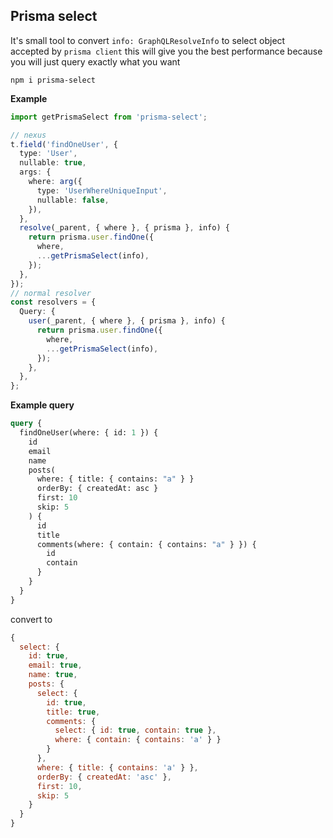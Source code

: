 ## Prisma select

It's small tool to convert `info: GraphQLResolveInfo` to select object accepted by `prisma client` this will give you the best performance because you will just query exactly what you want

```
npm i prisma-select
```

**Example**

```ts
import getPrismaSelect from 'prisma-select';

// nexus
t.field('findOneUser', {
  type: 'User',
  nullable: true,
  args: {
    where: arg({
      type: 'UserWhereUniqueInput',
      nullable: false,
    }),
  },
  resolve(_parent, { where }, { prisma }, info) {
    return prisma.user.findOne({
      where,
      ...getPrismaSelect(info),
    });
  },
});
// normal resolver
const resolvers = {
  Query: {
    user(_parent, { where }, { prisma }, info) {
      return prisma.user.findOne({
        where,
        ...getPrismaSelect(info),
      });
    },
  },
};
```

**Example query**

```graphql
query {
  findOneUser(where: { id: 1 }) {
    id
    email
    name
    posts(
      where: { title: { contains: "a" } }
      orderBy: { createdAt: asc }
      first: 10
      skip: 5
    ) {
      id
      title
      comments(where: { contain: { contains: "a" } }) {
        id
        contain
      }
    }
  }
}
```

convert to

```js
{
  select: {
    id: true,
    email: true,
    name: true,
    posts: {
      select: {
        id: true,
        title: true,
        comments: {
          select: { id: true, contain: true },
          where: { contain: { contains: 'a' } }
        }
      },
      where: { title: { contains: 'a' } },
      orderBy: { createdAt: 'asc' },
      first: 10,
      skip: 5
    }
  }
}
```
